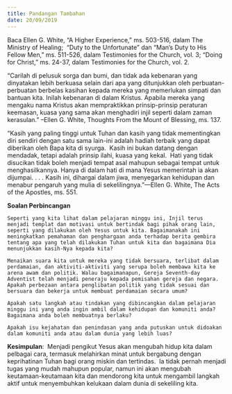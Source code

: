 ```yaml
---
title: Pandangan Tambahan
date: 20/09/2019
---
```


Baca Ellen G. White, “A Higher Experience,” ms. 503-516, dalam The Ministry of Healing;  “Duty to the Unfortunate” dan “Man’s Duty to His Fellow Men,” ms. 511-526, dalam Testimonies for the Church, vol. 3; “Doing for Christ,” ms. 24-37, dalam Testimonies for the Church, vol. 2.

“Carilah di pelusuk sorga dan bumi, dan tidak ada kebenaran yang dinyatakan lebih berkuasa selain dari apa yang ditunjukkan oleh perbuatan-perbuatan berbelas kasihan kepada mereka yang memerlukan simpati dan bantuan kita. Inilah kebenaran di dalam Kristus. Apabila mereka yang mengaku nama Kristus akan mempraktikkan prinsip-prinsip peraturan keemasan, kuasa yang sama akan menghadiri injil seperti dalam zaman kerasulan.” –Ellen G. White, Thoughts From the Mount of Blessing, ms. 137.

“Kasih yang paling tinggi untuk Tuhan dan kasih yang tidak mementingkan diri sendiri dengan satu sama lain-ini adalah hadiah terbaik yang dapat diberikan oleh Bapa kita di syurga.  Kasih ini bukan datang dengan mendadak, tetapi adalah prinsip ilahi, kuasa yang kekal.  Hati yang tidak disucikan tidak boleh menjadi tempat asal mahupun sebagai tempat untuk menghasilkannya. Hanya di dalam hati di mana Yesus memerintah ia akan dijumpai. . . . Kasih ini, dihargai dalam jiwa, menyegarkan kehidupan dan menabur pengaruh yang mulia di sekelilingnya.”—Ellen G. White, The Acts of the Apostles, ms. 551.

**Soalan Perbincangan**

`Seperti yang kita lihat dalam pelajaran minggu ini, Injil terus menjadi templat dan motivasi untuk bertindak bagi pihak orang lain, seperti yang dilakukan oleh Yesus untuk kita. Bagaimanakah ini meningkatkan pemahaman dan penghargaan anda terhadap berita gembira tentang apa yang telah dilakukan Tuhan untuk kita dan bagaimana Dia menunjukkan kasih-Nya kepada kita?`

`Menaikan suara kita untuk mereka yang tidak bersuara, terlibat dalam perdamaian, dan aktiviti-aktiviti yang serupa boleh membawa kita ke arena awam dan politik. Walau bagaimanapun, Gereja Seventh-day Adventist telah menjadi peneraju kepada pemisahan gereja dan negara. Apakah perbezaan antara penglibatan politik yang tidak sesuai dan bersuara dan bekerja untuk membuat perdamaian secara umum?`

`Apakah satu langkah atau tindakan yang dibincangkan dalam pelajaran minggu ini yang anda ingin ambil dalam kehidupan dan komuniti anda? Bagaimana anda boleh membuatnya berlaku?`

`Apakah isu kejahatan dan penindasan yang anda putuskan untuk didoakan dalam komuniti anda atau dalam dunia yang lebih luas?`

**Kesimpulan**:  Menjadi pengikut Yesus akan mengubah hidup kita dalam pelbagai cara, termasuk melahirkan minat untuk bergabung dengan keprihatinan Tuhan bagi orang miskin dan tertindas.  Ia tidak pernah menjadi tugas yang mudah mahupun popular, namun ini akan mengubah keutamaan-keutamaan kita dan mendorong kita untuk mengambil langkah aktif untuk menyembuhkan kelukaan dalam dunia di sekeliling kita.
